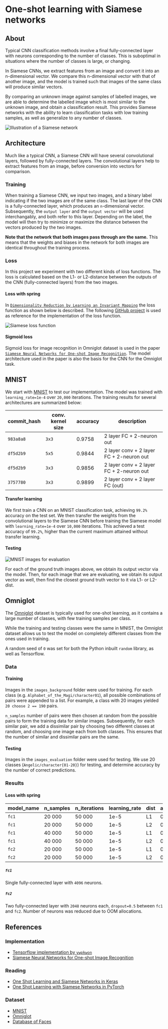 # One-shot learning with Siamese networks
## About
Typical CNN classification methods involve a final fully-connected layer with neurons corresponding to the number of classes. This is suboptimal in situations where the number of classes is large, or changing.

In Siamese CNNs, we extract features from an image and convert it into an n-dimensional vector. We compare this n-dimensional vector with that of another image, and the model is trained such that images of the same class will produce similar vectors.

By comparing an unknown image against samples of labelled images, we are able to determine the labelled image which is most similar to the unknown image, and obtain a classification result. This provides Siamese networks with the ability to learn classification tasks with low training samples, as well as generalize to any number of classes.

![Illustration of a Siamese network](https://sorenbouma.github.io/images/Siamese_diagram_2.png)

## Architecture
Much like a typical CNN, a Siamese CNN will have several convolutional layers, followed by fully-connected layers. The convolutional layers help to extract features from an image, before conversion into vectors for comparison.

### Training
When training a Siamese CNN, we input two images, and a binary label indicating if the two images are of the same class. The last layer of the CNN is a fully-connected layer, which produces an `n`-dimensional vector. Subsequently, the `output layer` and the `output vector` will be used interchangably, and both refer to this layer. Depending on the label, the model will then try to minimize or maximize the distance between the vectors produced by the two images.

**Note that the network that both images pass through are the same.** This means that the weights and biases in the network for both images are identical throughout the training process.

### Loss
In this project we experiment with two different kinds of loss functions. The loss is calculated based on the L1- or L2-distance between the outputs of the CNN (fully-connected layers) from the two images.

#### Loss with spring
In [`Dimensionality Reduction by Learning an Invariant Mapping`](http://yann.lecun.com/exdb/publis/pdf/hadsell-chopra-lecun-06.pdf) the loss function as shown below is described. The following [GitHub project](https://github.com/ywpkwon/siamese_tf_mnist/blob/master/inference.py#L37) is used as reference for the implementation of the loss function.

![Siamese loss function](https://cdn-images-1.medium.com/max/1600/1*tzGB6D97tHWR_-NJ8FKknw.jpeg)

#### Sigmoid loss
Sigmoid loss for image recognition in Omniglot dataset is used in the paper [`Siamese Neural Networks for One-shot Image Recognition`](https://www.cs.cmu.edu/~rsalakhu/papers/oneshot1.pdf). The model architecture used in the paper is also the basis for the CNN for the Omniglot task.

## MNIST
We start with [MNIST](http://yann.lecun.com/exdb/mnist/) to test our implementation. The model was trained with `learning_rate=1e-4` over `20,000` iterations. The training results for several architectures are summarized below:

| commit_hash | conv. kernel size | accuracy | description                              |
| ----------- | ----------------- | -------- | ---------------------------------------- |
| `983a8a8`   | `3x3`             | 0.9758   | 2 layer FC + 2-neuron out                |
| `df5d2b9`   | `5x5`             | 0.9844   | 2 layer conv + 2 layer FC + 2-neuron out |
| `df5d2b9`   | `3x3`             | 0.9856   | 2 layer conv + 2 layer FC + 2-neuron out |
| `3757780`   | `3x3`             | 0.9899   | 2 layer conv + 2 layer FC (out)          |

#### Transfer learning
We first train a CNN on an MNIST classification task, achieving `99.2%` accuracy on the test set. We then transfer the weights from the convolutional layers to the Siamese CNN before training the Siamese model with `learning_rate=1e-4` over `10,000` iterations. This achieved a test accuracy of `99.2%`, higher than the current maximum attained without transfer learning.

#### Testing
![MNIST images for evaluation](https://i.imgur.com/N93KaOF.png)

For each of the ground truth images above, we obtain its output vector via the model. Then, for each image that we are evaluating, we obtain its output vector as well, then find the closest ground truth vector to it via L1- or L2-dist.

## Omniglot
The [Omniglot](https://github.com/brendenlake/omniglot) dataset is typically used for one-shot learning, as it contains a large number of classes, with few training samples per class.

While the training and testing classes were the same in MNIST, the Omniglot dataset allows us to test the model on completely different classes from the ones used in training.

A random seed of `0` was set for both the Python inbuilt `random` library, as well as Tensorflow.

### Data
#### Training
Images in the `images_background` folder were used for training. For each class (e.g. `Alphabet_of_the_Magi/character01`), all possible combinations of pairs were appended to a list. For example, a class with 20 images yielded `20 choose 2 == 190` pairs.

`n_samples` number of pairs were then chosen at random from the possible pairs to form the training data for similar images. Subsequently, for each similar pair, we add a dissimilar pair by choosing two different classes at random, and choosing one image each from both classes. This ensures that the number of similar and dissimilar pairs are the same.

#### Testing
Images in the `images_evaluation` folder were used for testing. We use 20 classes (`Angelic/character{01-20}`) for testing, and determine accuracy by the number of correct predictions. 

### Results
#### Loss with spring
| model_name | n_samples | n_iterations | learning_rate | dist | accuracy  |
| ---------- | --------- | ------------ | ------------- | ---- | --------- |
| `fc1`      | 20 000    | 50 000       | 1e-5          | L1   | 0.4025    |
| `fc1`      | 20 000    | 50 000       | 1e-5          | L2   | 0.4150    |
| `fc1`      | 40 000    | 50 000       | 1e-5          | L1   | 0.4000    |
| `fc1`      | 40 000    | 50 000       | 1e-5          | L2   | 0.4000    |
| `fc2`      | 20 000    | 50 000       | 1e-5          | L1   | 0.2875    |
| `fc2`      | 20 000    | 50 000       | 1e-5          | L2   | 0.2800    |

##### `fc1`
Single fully-connected layer with `4096` neurons.

##### `fc2`
Two fully-connected layer with `2048` neurons each, `dropout=0.5` between `fc1` and `fc2`. Number of neurons was reduced due to OOM allocations.

## References
### Implementation
* [Tensorflow implementation by `ywpkwon`](https://github.com/ywpkwon/siamese_tf_mnist/)
* [Siamese Neural Networks for One-shot Image Recognition](https://www.cs.cmu.edu/~rsalakhu/papers/oneshot1.pdf)

### Reading
* [One Shot Learning and Siamese Networks in Keras](https://sorenbouma.github.io/blog/oneshot/)  
* [One Shot Learning with Siamese Networks in PyTorch](https://hackernoon.com/one-shot-learning-with-siamese-networks-in-pytorch-8ddaab10340e)

### Dataset
* [MNIST](http://yann.lecun.com/exdb/mnist/)
* [Omniglot](https://github.com/brendenlake/omniglot)
* [Database of Faces](http://www.cl.cam.ac.uk/research/dtg/attarchive/facedatabase.html)